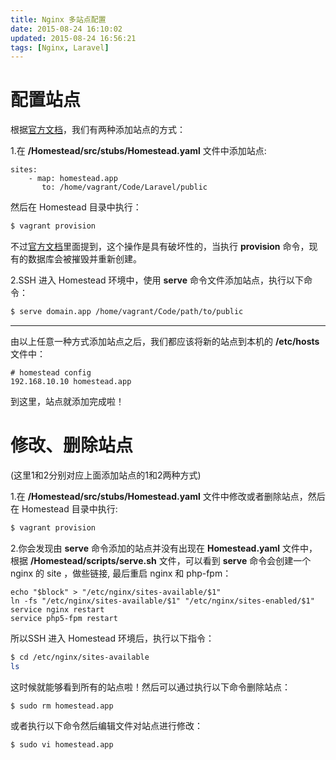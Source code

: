 ```yaml
---
title: Nginx 多站点配置
date: 2015-08-24 16:10:02
updated: 2015-08-24 16:56:21
tags: [Nginx, Laravel]
---
```


# 配置站点

根据[官方文档](http://www.golaravel.com/laravel/docs/5.0/homestead/)，我们有两种添加站点的方式：

<!-- more -->

1.在 **/Homestead/src/stubs/Homestead.yaml** 文件中添加站点:

``` nginx
sites:
    - map: homestead.app
       to: /home/vagrant/Code/Laravel/public
```

然后在 Homestead 目录中执行：

``` bash
$ vagrant provision
```

不过[官方文档](http://www.golaravel.com/laravel/docs/5.0/homestead/)里面提到，这个操作是具有破坏性的，当执行 **provision** 命令，现有的数据库会被摧毁并重新创建。

2.SSH 进入 Homestead 环境中，使用 **serve** 命令文件添加站点，执行以下命令：

``` bash
$ serve domain.app /home/vagrant/Code/path/to/public
```

-----
由以上任意一种方式添加站点之后，我们都应该将新的站点到本机的 **/etc/hosts** 文件中：

```
# homestead config
192.168.10.10 homestead.app
```

到这里，站点就添加完成啦！

# 修改、删除站点

(这里1和2分别对应上面添加站点的1和2两种方式)

1.在 **/Homestead/src/stubs/Homestead.yaml** 文件中修改或者删除站点，然后在 Homestead 目录中执行:

``` bash  
$ vagrant provision
```

2.你会发现由 **serve** 命令添加的站点并没有出现在 **Homestead.yaml** 文件中，根据
**/Homestead/scripts/serve.sh** 文件，可以看到 **serve** 命令会创建一个 nginx 的 site ，做些链接, 最后重启 nginx 和 php-fpm：

``` nginx
echo "$block" > "/etc/nginx/sites-available/$1"
ln -fs "/etc/nginx/sites-available/$1" "/etc/nginx/sites-enabled/$1"
service nginx restart
service php5-fpm restart
```

所以SSH 进入 Homestead 环境后，执行以下指令：

``` bash
$ cd /etc/nginx/sites-available
ls
```

这时候就能够看到所有的站点啦！然后可以通过执行以下命令删除站点：

``` bash  
$ sudo rm homestead.app
```

或者执行以下命令然后编辑文件对站点进行修改：

``` bash
$ sudo vi homestead.app
```